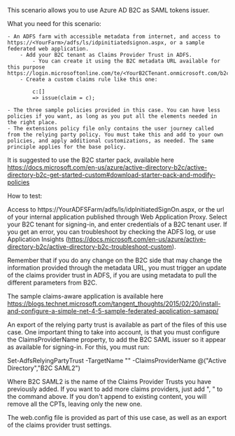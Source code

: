  This scenario allows you to use Azure AD B2C as SAML tokens issuer.

What you need for this scenario:

	- An ADFS farm with accessible metadata from internet, and access to https://<YourFarm>/adfs/ls/idpinitiatedsignon.aspx, or a sample federated web application.
		- Add your B2C tenant as Claims Provider Trust in ADFS.
			- You can create it using the B2C metadata URL available for this purpose https://login.microsoftonline.com/te/<YourB2CTenant.onmicrosoft.com/b2c_1A_<YourB2CRPPolicyName>/samlp/metadata
		- Create a custom claims rule like this one:
		
			c:[]
			=> issue(claim = c);
		
	- The three sample policies provided in this case. You can have less policies if you want, as long as you put all the elements needed in the right place.
	- The extensions policy file only contains the user journey called from the relying party policy. You must take this and add to your own policies, and apply additional customizations, as needed. The same principle applies for the base policy.
	
It is suggested to use the B2C starter pack, available here https://docs.microsoft.com/en-us/azure/active-directory-b2c/active-directory-b2c-get-started-custom#download-starter-pack-and-modify-policies

How to test:

Access to https://YourADFSFarm/adfs/ls/idpInitiatedSignOn.aspx, or the url of your internal application published through Web Application Proxy. Select your B2C tenant for signing-in, and enter credentials of a B2C tenant user. If you get an error, you can troubleshoot by checking the ADFS log, or use Application Insights (https://docs.microsoft.com/en-us/azure/active-directory-b2c/active-directory-b2c-troubleshoot-custom).

Remember that if you do any change on the B2C side that may change the information provided through the metadata URL, you must trigger an update of the claims provider trust in ADFS, if you are using metadata to pull the different parameters from B2C.

The sample claims-aware application is available here https://blogs.technet.microsoft.com/tangent_thoughts/2015/02/20/install-and-configure-a-simple-net-4-5-sample-federated-application-samapp/

An export of the relying party trust is available as part of the files of this use case. One important thing to take into account, is that you must configure the ClaimsProviderName property, to add the B2C SAML issuer so it appear as available for signing-in. For this, you must run:

Set-AdfsRelyingPartyTrust -TargetName "<Name of your test app>" -ClaimsProviderName @("Active Directory","B2C SAML2")

Where B2C SAML2 is the name of the Claims Provider Trusts you have previously added. If you want to add more claims providers, just add ", <CPT name>" to the command above. If you don't append to existing content, you will remove all the CPTs, leaving only the new one.

The web.config file is provided as part of this use case, as well as an export of the claims provider trust settings.
	
